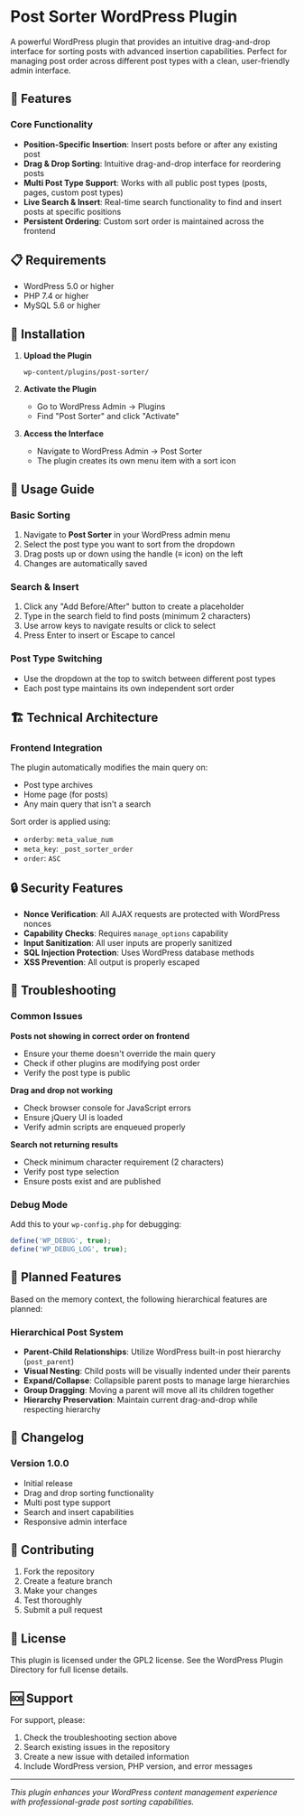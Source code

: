 # Post Sorter WordPress Plugin

A powerful WordPress plugin that provides an intuitive drag-and-drop interface for sorting posts with advanced insertion capabilities. Perfect for managing post order across different post types with a clean, user-friendly admin interface.

## 🚀 Features

### Core Functionality
- **Position-Specific Insertion**: Insert posts before or after any existing post
- **Drag & Drop Sorting**: Intuitive drag-and-drop interface for reordering posts
- **Multi Post Type Support**: Works with all public post types (posts, pages, custom post types)
- **Live Search & Insert**: Real-time search functionality to find and insert posts at specific positions
- **Persistent Ordering**: Custom sort order is maintained across the frontend

## 📋 Requirements

- WordPress 5.0 or higher
- PHP 7.4 or higher
- MySQL 5.6 or higher

## 🔧 Installation

1. **Upload the Plugin**
   ```
   wp-content/plugins/post-sorter/
   ```

2. **Activate the Plugin**
   - Go to WordPress Admin → Plugins
   - Find "Post Sorter" and click "Activate"

3. **Access the Interface**
   - Navigate to WordPress Admin → Post Sorter
   - The plugin creates its own menu item with a sort icon

## 📖 Usage Guide

### Basic Sorting
1. Navigate to **Post Sorter** in your WordPress admin menu
2. Select the post type you want to sort from the dropdown
3. Drag posts up or down using the handle (≡ icon) on the left
4. Changes are automatically saved

### Search & Insert
1. Click any "Add Before/After" button to create a placeholder
2. Type in the search field to find posts (minimum 2 characters)
3. Use arrow keys to navigate results or click to select
4. Press Enter to insert or Escape to cancel

### Post Type Switching
- Use the dropdown at the top to switch between different post types
- Each post type maintains its own independent sort order

## 🏗️ Technical Architecture

### Frontend Integration
The plugin automatically modifies the main query on:
- Post type archives
- Home page (for posts)
- Any main query that isn't a search

Sort order is applied using:
- `orderby`: `meta_value_num`
- `meta_key`: `_post_sorter_order`
- `order`: `ASC`

## 🔒 Security Features

- **Nonce Verification**: All AJAX requests are protected with WordPress nonces
- **Capability Checks**: Requires `manage_options` capability
- **Input Sanitization**: All user inputs are properly sanitized
- **SQL Injection Protection**: Uses WordPress database methods
- **XSS Prevention**: All output is properly escaped


## 🐛 Troubleshooting

### Common Issues

**Posts not showing in correct order on frontend**
- Ensure your theme doesn't override the main query
- Check if other plugins are modifying post order
- Verify the post type is public

**Drag and drop not working**
- Check browser console for JavaScript errors
- Ensure jQuery UI is loaded
- Verify admin scripts are enqueued properly

**Search not returning results**
- Check minimum character requirement (2 characters)
- Verify post type selection
- Ensure posts exist and are published

### Debug Mode
Add this to your `wp-config.php` for debugging:
```php
define('WP_DEBUG', true);
define('WP_DEBUG_LOG', true);
```

## 🔄 Planned Features

Based on the memory context, the following hierarchical features are planned:

### Hierarchical Post System
- **Parent-Child Relationships**: Utilize WordPress built-in post hierarchy (`post_parent`)
- **Visual Nesting**: Child posts will be visually indented under their parents
- **Expand/Collapse**: Collapsible parent posts to manage large hierarchies
- **Group Dragging**: Moving a parent will move all its children together
- **Hierarchy Preservation**: Maintain current drag-and-drop while respecting hierarchy

## 📝 Changelog

### Version 1.0.0
- Initial release
- Drag and drop sorting functionality
- Multi post type support
- Search and insert capabilities
- Responsive admin interface

## 👥 Contributing

1. Fork the repository
2. Create a feature branch
3. Make your changes
4. Test thoroughly
5. Submit a pull request

## 📄 License

This plugin is licensed under the GPL2 license. See the WordPress Plugin Directory for full license details.

## 🆘 Support

For support, please:
1. Check the troubleshooting section above
2. Search existing issues in the repository
3. Create a new issue with detailed information
4. Include WordPress version, PHP version, and error messages

---

*This plugin enhances your WordPress content management experience with professional-grade post sorting capabilities.*
